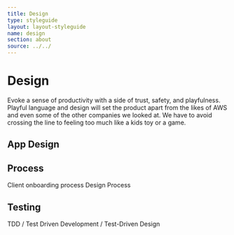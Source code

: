 ```yaml
---
title: Design
type: styleguide
layout: layout-styleguide
name: design
section: about
source: ../../
---
```


<main markdown="1">

# Design

Evoke a sense of productivity with a side of trust, safety, and playfulness. Playful language and design will set the product apart from the likes of AWS and even some of the other companies we looked at. We have to avoid crossing the line to feeling too much like a kids toy or a game.


## App Design

## Process

Client onboarding process
Design Process

## Testing

TDD / Test Driven Development / Test-Driven Design

</main>


